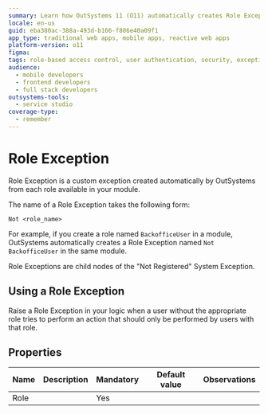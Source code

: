 ```yaml
---
summary: Learn how OutSystems 11 (O11) automatically creates Role Exceptions for user role management in modules.
locale: en-us
guid: eba380ac-388a-493d-b166-f806e40a09f1
app_type: traditional web apps, mobile apps, reactive web apps
platform-version: o11
figma:
tags: role-based access control, user authentication, security, exception handling, permission management
audience:
  - mobile developers
  - frontend developers
  - full stack developers
outsystems-tools:
  - service studio
coverage-type:
  - remember
---
```


# Role Exception

Role Exception is a custom exception created automatically by OutSystems from each role available in your module.

The name of a Role Exception takes the following form:

`Not <role_name>`

For example, if you create a role named `BackofficeUser` in a module, OutSystems automatically creates a Role Exception named `Not BackofficeUser` in the same module.

Role Exceptions are child nodes of the "Not Registered" System Exception.

## Using a Role Exception

Raise a Role Exception in your logic when a user without the appropriate role tries to perform an action that should only be performed by users with that role.

## Properties

<table markdown="1">
<thead>
<tr>
<th>Name</th>
<th>Description</th>
<th>Mandatory</th>
<th>Default value</th>
<th>Observations</th>
</tr>
</thead>
<tbody>
<tr>
<td title="Role">Role</td>
<td></td>
<td>Yes</td>
<td></td>
<td></td>
</tr>
</tbody>
</table>
